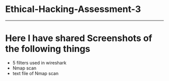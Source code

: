 # Ethical-Hacking-Assessment-3
---
# Here I have shared Screenshots of the following things
- 5 filters used in wireshark
- Nmap scan
- text file of Nmap scan
